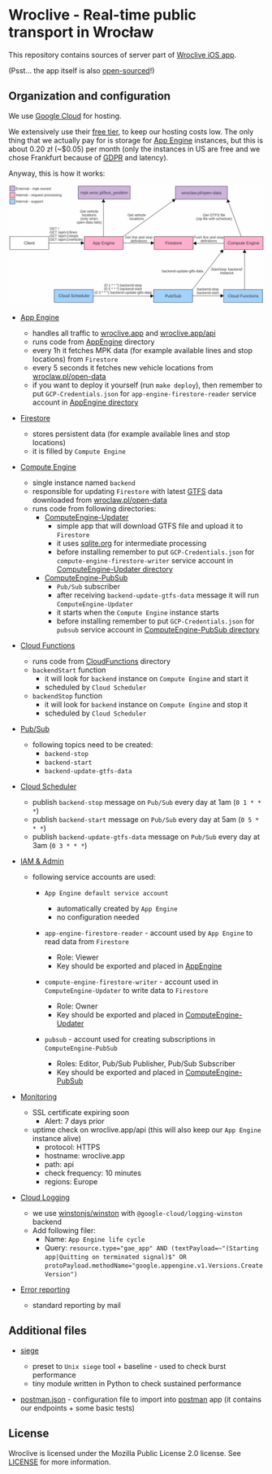 # Wroclive - Real-time public transport in Wrocław

This repository contains sources of server part of [Wroclive iOS app](https://www.wroclive.app).

(Psst… the app itself is also [open-sourced](https://github.com/LiarPrincess/Wroclive-client)!)

## Organization and configuration

We use [Google Cloud](https://cloud.google.com/) for hosting.

We extensively use their [free tier](https://cloud.google.com/free), to keep our hosting costs low. The only thing that we actually pay for is storage for [App Engine](https://cloud.google.com/appengine) instances, but this is about 0.20 zł (~$0.05) per month (only the instances in US are free and we chose Frankfurt because of [GDPR](https://ec.europa.eu/info/law/law-topic/data-protection/eu-data-protection-rules_en) and latency).

Anyway, this is how it works:

![GCP scheme](./Assets/GCP.svg)

- [App Engine](https://cloud.google.com/appengine)
  - handles all traffic to [wroclive.app](https://wroclive.app/) and [wroclive.app/api](https://wroclive.app/api)
  - runs code from [AppEngine](AppEngine) directory
  - every 1h it fetches MPK data (for example available lines and stop locations) from `Firestore`
  - every 5 seconds it fetches new vehicle locations from [wroclaw.pl/open-data](https://www.wroclaw.pl/open-data/)
  - if you want to deploy it yourself (run `make deploy`), then remember to put `GCP-Credentials.json` for `app-engine-firestore-reader` service account in [AppEngine directory](AppEngine)

- [Firestore](https://cloud.google.com/firestore)
  - stores persistent data (for example available lines and stop locations)
  - it is filled by `Compute Engine`

- [Compute Engine](https://cloud.google.com/compute)
  - single instance named `backend`
  - responsible for updating `Firestore` with latest [GTFS](https://developers.google.com/transit/gtfs) data downloaded from [wroclaw.pl/open-data](https://www.wroclaw.pl/open-data/)
  - runs code from following directories:
    - [ComputeEngine-Updater](ComputeEngine-Updater)
      - simple app that will download GTFS file and upload it to `Firestore`
      - it uses [sqlite.org](https://www.sqlite.org/index.html) for intermediate processing
      - before installing remember to put `GCP-Credentials.json` for `compute-engine-firestore-writer` service account in [ComputeEngine-Updater directory](ComputeEngine-Updater)
    - [ComputeEngine-PubSub](ComputeEngine-PubSub)
      - `Pub/Sub` subscriber
      - after receiving `backend-update-gtfs-data` message it will run `ComputeEngine-Updater`
      - it starts when the `Compute Engine` instance starts
      - before installing remember to put `GCP-Credentials.json` for `pubsub` service account in [ComputeEngine-PubSub directory](ComputeEngine-PubSub)

- [Cloud Functions](https://cloud.google.com/functions)
  - runs code from [CloudFunctions](CloudFunctions) directory
  - `backendStart` function
    - it will look for `backend` instance on `Compute Engine` and start it
    - scheduled by `Cloud Scheduler`
  - `backendStop` function
    - it will look for `backend` instance on `Compute Engine` and stop it
    - scheduled by `Cloud Scheduler`

- [Pub/Sub](https://cloud.google.com/pubsub)
  - following topics need to be created:
    - `backend-stop`
    - `backend-start`
    - `backend-update-gtfs-data`

- [Cloud Scheduler](https://cloud.google.com/scheduler)
  - publish `backend-stop` message on `Pub/Sub` every day at 1am (`0 1 * * *`)
  - publish `backend-start` message on `Pub/Sub` every day at 5am (`0 5 * * *`)
  - publish `backend-update-gtfs-data` message on `Pub/Sub` every day at 3am (`0 3 * * *`)

- [IAM & Admin](https://cloud.google.com/iam)
  - following service accounts are used:

    - `App Engine default service account`
      - automatically created by `App Engine`
      - no configuration needed

    - `app-engine-firestore-reader` - account used by `App Engine` to read data from `Firestore`
      - Role: Viewer
      - Key should be exported and placed in [AppEngine](AppEngine)

    - `compute-engine-firestore-writer` - account used in `ComputeEngine-Updater` to write data to `Firestore`
      - Role: Owner
      - Key should be exported and placed in [ComputeEngine-Updater](ComputeEngine-Updater)

    - `pubsub` - account used for creating subscriptions in `ComputeEngine-PubSub`
      - Roles: Editor, Pub/Sub Publisher, Pub/Sub Subscriber
      - Key should be exported and placed in [ComputeEngine-PubSub](ComputeEngine-PubSub)


- [Monitoring](https://cloud.google.com/service-monitoring)
  - SSL certificate expiring soon
    - Alert: 7 days prior
  - uptime check on wroclive.app/api (this will also keep our `App Engine` instance alive)
    - protocol: HTTPS
    - hostname: wroclive.app
    - path: api
    - check frequency: 10 minutes
    - regions: Europe

- [Cloud Logging](https://cloud.google.com/logging)
  - we use [winstonjs/winston](https://github.com/winstonjs/winston) with `@google-cloud/logging-winston` backend
  - Add following filer:
    - Name: `App Engine life cycle`
    - Query: `resource.type="gae_app" AND (textPayload=~"(Starting app|Quitting on terminated signal)$" OR protoPayload.methodName="google.appengine.v1.Versions.CreateVersion")`

- [Error reporting](https://cloud.google.com/error-reporting)
  - standard reporting by mail

## Additional files

- [siege](siege)
  - preset to `Unix siege` tool + baseline - used to check burst performance
  - tiny module written in Python to check sustained performance

- [postman.json](postman.json) - configuration file to import into [postman](https://www.postman.com) app (it contains our endpoints + some basic tests)

## License

Wroclive is licensed under the Mozilla Public License 2.0 license.
See [LICENSE](LICENSE) for more information.
